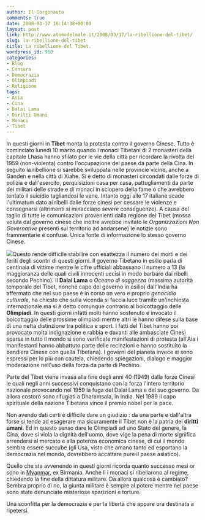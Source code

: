 ```yaml
---
author: Il Gorgonauta
comments: true
date: 2008-03-17 16:14:38+00:00
layout: post
link: http://www.atomodelmale.it/2008/03/17/la-ribellione-del-tibet/
slug: la-ribellione-del-tibet
title: La ribellione del Tibet.
wordpress_id: 960
categories:
- Blog
- Censura
- Democrazia
- Olimpiadi
- Religione
tags:
- Asia
- Cina
- Dalai Lama
- Diritti Umani
- Monaci
- Tibet
---
```


In questi giorni in **Tibet** monta la protesta contro il governo Cinese. Tutto è cominciato lunedì 10 marzo quando i monaci Tibetani di 2 monasteri della capitale Lhasa hanno sfilato per le vie della città per ricordare la rivolta del 1959 (non-violenta) contro l'occupazione del paese da parte della Cina. In seguito la ribellione si sarebbe sviluppata nelle provincie vicine, anche a Ganden e nella città di Xiahe. Si è detto di monasteri circondati dalle forze di polizia e dall'esercito, perquisizioni casa per casa, pattugliamenti da parte dei militari delle strade e di monaci in sciopero della fame o che avrebbero tentato il suicidio tagliandosi le vene. Intanto oggi alle 17 italiane scade l'ultimatum dato ai ribelli dalle forze cinesi per cessare le violenze e consegnarsi (altrimenti si minacciano _severe_ conseguenze). A causa del taglio di tutte le comunicazioni provenienti dalla regione del Tibet (mossa voluta dal governo cinese che inoltre avrebbe invitato le _Organizzazioni Non Governative_ presenti sul territorio ad andarsene) le notizie sono frammentarie e confuse. Unica fonte di informazione lo stesso governo Cinese.

<!-- more -->


![](http://www.atomodelmale.it/wp-content/uploads/2008/10/dalai_lama-216x300.jpg)Questo rende difficile stabilire con esattezza il numero dei morti e dei feriti degli scontri di questi giorni. Il governo Tibetano in esilio parla di centinaia di vittime mentre le cifre ufficiali abbassano il numero a 13 (la maggioranza delle quali civili innocenti uccisi in modo barbaro dai ribelli secondo Pechino). Il **Dalai Lama** o _Oceano di saggezza_ (massima autorità temporale del Tibet, nonché capo del governo in esilio)  dall'India ha affermato  che nel suo paese è in corso un vero e proprio _genocidio culturale_, ha chiesto che sulla vicenda si faccia luce tramite un'inchiesta internazionale ma si è detto comunque contrario al boicottaggio delle **Olimpiadi**. In questi giorni infatti molti hanno sostenuto e invocato il boicottaggio delle prossime olimpiadi mentre altri le hanno difese sulla base di una netta distinzione tra politica e sport. I fatti del Tibet hanno poi provocato molta indignazione e rabbia  e davanti alle ambasciate Cinesi sparse in tutto il mondo  si sono verificate manifestazioni di protesta (all'Aia i manifestanti hanno abbattuto parte delle recinzioni e hanno sostituito la bandiera Cinese con quella Tibetana). I governi del pianeta invece si sono espressi per lo più con cautela, chiedendo spiegazioni, dialogo e maggior moderazione nell'uso della forza da parte di Pechino.

Parte del Tibet viene invasa alla fine degli anni 40 (1949) dalla forze Cinesi le quali negli anni successivi conquistano con la forza l'intero territorio nazionale provocando nel 1959 la fuga del Dalai Lama e del suo governo. Da allora costoro sono rifugiati a Dharamsala, in India. Nel 1989 il capo spirituale della nazione Tibetana vince il premio nobel per la pace.

Non avendo dati certi è difficile dare un giudizio :  da una parte e dall'altra forse si tende ad esagerare ma sicuramente il Tibet non è la patria dei **diritti umani**. Ed in questo senso dare le Olimpiadi ad uno Stato del genere, la Cina, dove si viola la dignità dell'uomo, dove vige la pena di morte significa arrendersi al mercato e alla potenza economica cinese, di cui il mondo sembra essere succube (gli Usa, visto che amano tanto ed esportano la democrazia nel mondo, dovrebbero accattare pure il paese asiatico).

Quello che sta avvenendo in questi giorni ricorda quanto successo mesi or sono in [Myanmar](http://www.atomodelmale.it/2007/09/27/myanmar-continua-la-rivolta/), ex Birmania. Anche lì i monaci si ribellarono al regime, chiedendo la fine della dittatura militare. Da allora qualcosa è cambiato? Sembra proprio di no,  la giunta militare è sempre al potere mentre nel paese sono state denunciate misteriose sparizioni e torture.

Una sconfitta per la democrazia e per la libertà che appare ora destinata a ripetersi.
